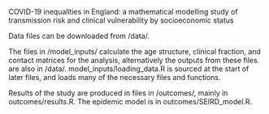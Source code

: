 COVID-19 inequalities in England: a mathematical modelling study of transmission risk and clinical vulnerability by socioeconomic status 

Data files can be downloaded from /data/.

The files in /model_inputs/ calculate the age structure, clinical fraction, and contact matrices for the analysis, alternatively the outputs from these files are also in /data/.  model_inputs/loading_data.R is sourced at the start of later files, and loads many of the necessary files and functions.  

Results of the study are produced in files in /outcomes/, mainly in outcomes/results.R. The epidemic model is in outcomes/SEIRD_model.R.
